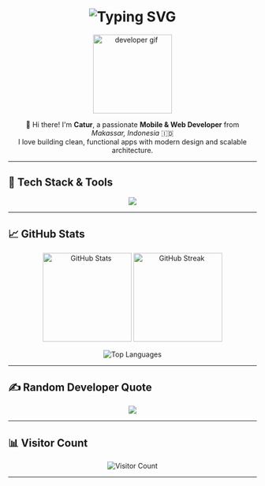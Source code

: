 <h1 align="center">
  <img src="https://readme-typing-svg.demolab.com?font=Fira+Code&weight=600&size=26&duration=3000&pause=1000&center=true&vCenter=true&width=1000&lines=Hi%2C+I'm+Catur+Wira+Syahputra+Muchtar;Mobile+%26+Web+Developer;Tech+Enthusiast+%F0%9F%94%A5;Code.+Design.+Deploy." alt="Typing SVG" />
</h1>

<p align="center">
  <img src="https://media.giphy.com/media/xUA7bdpLxQhsSQdyog/giphy.gif" width="160" alt="developer gif" />
</p>

<p align="center">
  👋 Hi there! I'm <strong>Catur</strong>, a passionate <strong>Mobile & Web Developer</strong> from <em>Makassar, Indonesia</em> 🇮🇩 <br/>
  I love building clean, functional apps with modern design and scalable architecture.
</p>

---

## 🚀 Tech Stack & Tools

<p align="center">
  <img src="https://skillicons.dev/icons?i=flutter,kotlin,dart,java,js,html,css,tailwind,bootstrap,laravel,codeigniter,mysql,firebase,postman,git,github,figma,ps,pr,arduino" />
</p>

---

## 📈 GitHub Stats

<p align="center">
  <img height="180em" src="https://github-readme-stats.vercel.app/api?username=23catur&show_icons=true&theme=radical&custom_title=🔥 My%20GitHub%20Stats" alt="GitHub Stats" />
  <img height="180em" src="https://github-readme-streak-stats.herokuapp.com?user=23catur&theme=radical&fire=F58A07&ring=F58A07&currStreakLabel=F58A07" alt="GitHub Streak"/>
</p>

<p align="center">
  <img src="https://github-readme-stats.vercel.app/api/top-langs/?username=23catur&layout=compact&theme=radical&langs_count=8" alt="Top Languages"/>
</p>

---

## ✍️ Random Developer Quote
<p align="center">
  <img src="https://quotes-github-readme.vercel.app/api?type=horizontal&theme=tokyonight" />
</p>

---

## 📊 Visitor Count
<p align="center">
  <img src="https://visitcount.itsvg.in/api?id=23catur&icon=0&color=12" alt="Visitor Count"/>
</p>

---

<!-- You can also use GPRM here if needed -->
<!-- Made with ❤️ by Catur Wira Syahputra -->
